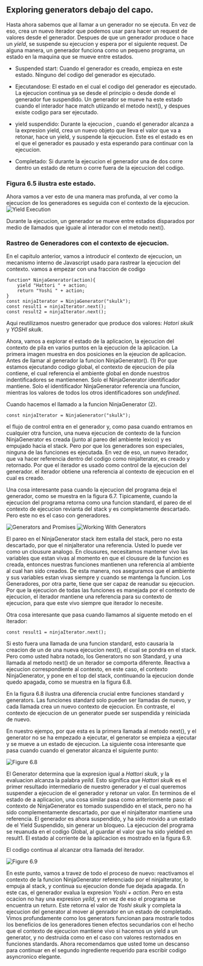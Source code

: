 ## Exploring generators debajo del capo.
Hasta ahora sabemos que al llamar a un generador no se ejecuta. En vez de eso, crea un nuevo iterador que podemos 
usar para hacer un request de valores desde el generador. Despues de que un generador produce o hace un *yield*, se 
suspende su ejecucion y espera por el siguiente request. De alguna manera, un generador funciona como un pequeno 
programa, un estado en la maquina que se mueve entre estados.

* Suspended start: Cuando el generador es creado, empieza en este estado. Ninguno del codigo del generador es 
ejecutado.

* Ejecutandose: El estado en el cual el codigo del generador es ejecutado. La ejecucion continua ya se desde el 
principio o desde donde el generador fue suspendido. Un generador se mueve ha este estado cuando el interador hace 
match utiizando el metodo next(), y despues existe codigo para ser ejecutado.

* yield suspendido: Durante la ejecucion , cuando el generador alcanza a la expresion yield, crea un nuevo objeto que 
lleva el valor que va a retonar, hace un yield, y suspende la ejecucion. Este es el estado es en el que el generador 
es pausado y esta esperando para continuar con la ejecucion.

* Completado: Si durante la ejecucion el generador una de dos corre dentro un estado de return o corre fuera de la 
ejecucion del codigo.

### Figura 6.5 ilustra este estado.

Ahora vamos a ver esto de una manera mas profunda, al ver como la ejecucion de los generadores es seguida con el 
contexto de la ejecucion.
![Yield Execution](yieldExecution.png)

Durante la ejecucion, un generador se mueve entre estados disparados por medio de llamados que iguale al interador 
con el metodo next().

### Rastreo de Generadores con el contexto de ejecucion.
En el capitulo anterior, vamos a introducir el contexto de ejecucion, un mecanismo interno de Javascript usado para 
rastrear la ejecucion del contexto. vamos a empezar con una fraccion de codigo

```
function* NinjaGenerator(action){
    yield "Hattori " + action;
    return "Yoshi " + action;
}
const ninjaIterator = NinjaGenerator("skulk");
const result1 = ninjaIterator.next();
const result2 = ninjaIterator.next();
```

Aqui reutilizamos nuestro generador que produce dos valores: *Hatori skulk* y *YOSHI skulk*.

Ahora, vamos a explorar el estado de la aplicacion, la ejecucion del contexto de pila en varios puntos en la ejecucion 
de la aplicacion. La primera imagen muestra en dos posiciones en la ejeucion de aplicacion. Antes de llamar al generador 
la funcion NinjaGenerator(). (1)  Por que estamos ejecutando codigo global, el contexto de ejecucion de pila contiene, 
el cual referencia el ambiente global en donde nuestros indentificadores se mantienenen. Solo el NinjaGenerator 
identificador mantiene. Solo el identificador NinjaGenerator referencia una funcion, mientras los valores de todos los 
otros identificadores son *undefined*.

Cuando hacemos el llamado a la funcion NinjaGenerator (2).
```
const ninjaIterator = NinjaGenerator("skulk");
```
el flujo de control entra en el generador y, como pasa cuando entramos en cualquier otra funcion, una nueva ejecucion 
de contexto de la funcion NinjaGenerator es creada (junto al pareo del ambiente lexico) y es empujado hacia el stack. 
Pero por que los generadores son especiales, ninguna de las funciones es ejecutada. En vez de eso, un nuevo iterador, 
que va hacer referencia dentro del codigo como ninjaIterator, es creado y retornado. Por que el iterador es usado como 
control de la ejecucion del generador. el iterador obtiene una referencia al contexto de ejecucion en el cual es creado.

Una cosa interesante pasa cuando la ejecucion del programa deja el generador, como se muestra en la figura 6.7.
Tipicamente, cuando la ejecucion del programa retorna como una funcion standard, el pareo de el contexto de ejecucion
revianta del stack y es completamente descartado. Pero este no es el caso con generadores.

![Generators and Promises](generatorsAndPromises.png)
![Working With Generators](workingWithGeneratorsFunctions.png)

El pareo en el NinjaGenerator stack item estalla del stack, pero no esta descartado, por que el ninjaIterator una 
referencia. Usted lo puede ver como un clousure analogo. En clousures, necesitamos mantener vivo las variables que estan 
vivas al momento en que el clousure de la funcion es creada, entonces nuestras funciones mantienen una referencia al 
ambiente al cual han sido creados. De esta manera, nos aseguramos que el ambiente y sus variables estan vivas siempre y 
cuando se mantenga la funcion. Los Generadores, por otra parte, tiene que ser capaz de reanudar su ejecucion. Por que la 
ejecucion de todas las funciones es manejada por el contexto de ejecucion, el iterador mantiene una referencia para su 
contexto de ejecucion, para que este vivo siempre que iterador lo necesite.

Otra cosa interesante que pasa cuando llamamos al siguente metodo en el iterador:

```
const result1 = ninjaIterator.next();
```

Si esto fuera una llamada de una funcion standard, esto causaria la creacion de un de una nueva ejecucion next(), el 
cual se pondra en el stack. Pero como usted habra notado, los Generators no son Standard, y una llamada al metodo 
next() de un iterador se comporta diferente. Reactiva a ejecucion correspondiente al contexto, en este caso, el contexto 
NinjaGenerator, y pone en el top del stack, continuando la ejecucion donde quedo apagada, como se muestra en la figura 6.8.

En la figura 6.8 ilustra una diferencia crucial entre funciones standard y generators. Las funciones standard solo pueden 
ser llamadas de nuevo, y cada llamada crea un nuevo contexto de ejecucion. En contraste, el contexto de ejecucion de un 
generator puede ser suspendida y reiniciada de nuevo.

En nuestro ejempo, por que esta es la primera llamada al metodo next(), y el generator no se ha empezado a ejecutar, el 
generator se empieza a ejecutar y se mueve a un estado de ejecucion. La siguiente cosa interesante que pasa cuando cuando 
el generator alcanza el siguiente punto:

![Figure 6.8](generatorAction.png)

El Generator determina que la expresion igual a *Hattori skulk*, y la evaluacion alcanza la palabra *yeild*. Esto significa 
que *Hattori skulk* es el primer resultado intermediario de nuestro generador y el cual queremos suspender a ejecucion de 
el generador y retonar un valor. En terminos de el estado de a aplicacion, una cosa similar pasa como anteriormente paso: 
el contexto de NinjaGenerator es tomado suspendido en el stack, pero no ha sido complementamente descartado, por que el 
ninjaIterator mantiene una referencia. El generador es ahora suspendido, y ha sido movido a un estado de el Yield Suspendido,
sin generar un bloqueo. La ejecucion del programa se reuanuda en el codigo Global, al guardar el valor que ha sido yielded en
result1.
El estado al corriente de la aplicacion es mostrado en la figura 6.9.

El codigo continua al alcanzar otra llamada del iterador.

![Figure 6.9](continueGenerator.png)

En este punto, vamos a travez de todo el proceso de nuevo: reactivamos el contexto de la funcion NinjaGenerator referenciado 
por el ninjaIterator, lo empuja al stack, y continua su ejecucion donde fue dejada apagada. En este cas, el generador 
evalua la expresion *Yoshi + action*. Pero en esta ocacion no hay una expresion *yeild*, y en vez de eso el programa se 
encuentra un return. Este retorna el valor de *Yoshi skulk* y completa la ejecucion del generator al mover al genrador en 
un estado de completado.
Vimos profundamente como los generators funcionan para mostrarle todos los beneficios de los generadores tienen efectos 
secundarios con el hecho que el contexto de ejecucion mantiene vivo si hacemos un yield a un generator, y no destruida 
como en el caso con valores restornados en funciones standards.
Ahora recomendamos que usted tome un descanso para continuar en el segundo ingrediente requerido para escribir codigo 
asyncronico elegante.














 





































